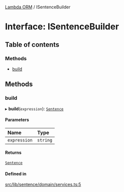 [Lambda ORM](../README.md) / ISentenceBuilder

# Interface: ISentenceBuilder

## Table of contents

### Methods

- [build](ISentenceBuilder.md#build)

## Methods

### build

▸ **build**(`expression`): [`Sentence`](../classes/Sentence.md)

#### Parameters

| Name | Type |
| :------ | :------ |
| `expression` | `string` |

#### Returns

[`Sentence`](../classes/Sentence.md)

#### Defined in

[src/lib/sentence/domain/services.ts:5](https://github.com/lambda-orm/lambdaorm-base/blob/a58dda5e4f2d6e9b7ef66b6cca91cfc1db3470e3/src/lib/sentence/domain/services.ts#L5)
